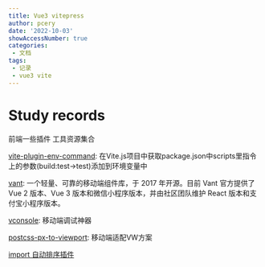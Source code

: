 ```yaml
---
title: Vue3 vitepress
author: pcery
date: '2022-10-03'
showAccessNumber: true
categories:
 - 文档
tags:
 - 记录
 - vue3 vite
---
```


# Study records
前端一些插件 工具资源集合


[vite-plugin-env-command](https://www.npmjs.com/package/vite-plugin-env-command): 在Vite.js项目中获取package.json中scripts里指令上的参数(build:test->test)添加到环境变量中

[vant](https://github.com/zeorcpt/vue3-vant-mobile): 一个轻量、可靠的移动端组件库，于 2017 年开源。目前 Vant 官方提供了 Vue 2 版本、Vue 3 版本和微信小程序版本，并由社区团队维护 React 版本和支付宝小程序版本。

[vconsole](https://github.com/Tencent/vConsole): 移动端调试神器

[postcss-px-to-viewport](https://github.com/evrone/postcss-px-to-viewport): 移动端适配VW方案

[import 自动排序插件](https://github.com/lydell/eslint-plugin-simple-import-sort)